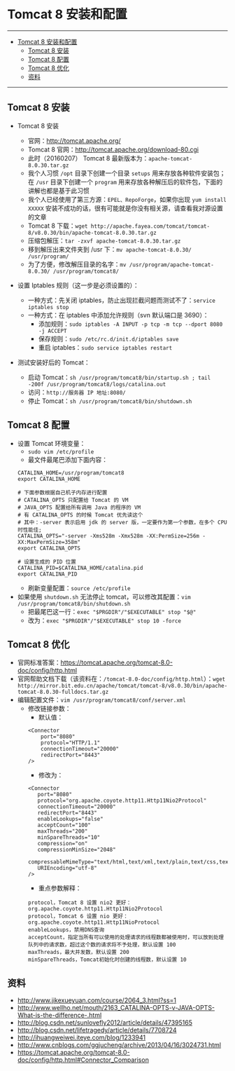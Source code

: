 <h1 id="tomcat0">Tomcat 8 安装和配置</h1>

------

*   [Tomcat 8 安装和配置](#tomcat0)
    *   [Tomcat 8 安装](#tomcat1)
    *   [Tomcat 8 配置](#tomcat2)
    *   [Tomcat 8 优化](#tomcat3)
    *   [资料](#tomcat4)
    
------

<h2 id="tomcat1">Tomcat 8 安装</h2>

- Tomcat 8 安装
    - 官网：<http://tomcat.apache.org/>
    - Tomcat 8 官网：<http://tomcat.apache.org/download-80.cgi>
    - 此时（20160207） Tomcat 8 最新版本为：`apache-tomcat-8.0.30.tar.gz`
    - 我个人习惯 `/opt` 目录下创建一个目录 `setups` 用来存放各种软件安装包；在 `/usr` 目录下创建一个 `program` 用来存放各种解压后的软件包，下面的讲解也都是基于此习惯
    - 我个人已经使用了第三方源：`EPEL、RepoForge`，如果你出现 `yum install XXXXX` 安装不成功的话，很有可能就是你没有相关源，请查看我对源设置的文章
    - Tomcat 8 下载：`wget http://apache.fayea.com/tomcat/tomcat-8/v8.0.30/bin/apache-tomcat-8.0.30.tar.gz`
    - 压缩包解压：`tar -zxvf apache-tomcat-8.0.30.tar.gz`
    - 移到解压出来文件夹到 /usr 下：`mv apache-tomcat-8.0.30/ /usr/program/`
    - 为了方便，修改解压目录的名字：`mv /usr/program/apache-tomcat-8.0.30/ /usr/program/tomcat8/`

    
- 设置 Iptables 规则（这一步是必须设置的）：
    - 一种方式：先关闭 iptables，防止出现拦截问题而测试不了：`service iptables stop`
    - 一种方式：在 iptables 中添加允许规则（svn 默认端口是 3690）：
        - 添加规则：`sudo iptables -A INPUT -p tcp -m tcp --dport 8080 -j ACCEPT`
        - 保存规则：`sudo /etc/rc.d/init.d/iptables save`
        - 重启 iptables：`sudo service iptables restart`
    
    
- 测试安装好后的 Tomcat：
    - 启动 Tomcat：`sh /usr/program/tomcat8/bin/startup.sh ; tail -200f /usr/program/tomcat8/logs/catalina.out`
    - 访问：`http://服务器 IP 地址:8080/`
    - 停止 Tomcat：`sh /usr/program/tomcat8/bin/shutdown.sh`


<h2 id="tomcat2">Tomcat 8 配置</h2>

- 设置 Tomcat 环境变量：
    - `sudo vim /etc/profile`
    - 最文件最尾巴添加下面内容：
    ```
    CATALINA_HOME=/usr/program/tomcat8
    export CATALINA_HOME
    
    # 下面参数根据自己机子内存进行配置
    # CATALINA_OPTS 只配置给 Tomcat 的 VM
    # JAVA_OPTS 配置给所有调用 Java 的程序的 VM
    # 有 CATALINA_OPTS 的时候 Tomcat 优先读这个
    # 其中：-server 表示启用 jdk 的 server 版，一定要作为第一个参数，在多个 CPU 时性能佳;  
    CATALINA_OPTS="-server -Xms528m -Xmx528m -XX:PermSize=256m -XX:MaxPermSize=358m"
    export CATALINA_OPTS
    
    # 设置生成的 PID 位置
    CATALINA_PID=$CATALINA_HOME/catalina.pid
    export CATALINA_PID
    ```
    - 刷新变量配置：`source /etc/profile`
- 如果使用 `shutdown.sh` 无法停止 tomcat，可以修改其配置：`vim /usr/program/tomcat8/bin/shutdown.sh`
    - 把最尾巴这一行：`exec "$PRGDIR"/"$EXECUTABLE" stop "$@"`
    - 改为：`exec "$PRGDIR"/"$EXECUTABLE" stop 10 -force`
    
    
<h2 id="tomcat3">Tomcat 8 优化</h2>

- 官网标准答案：<https://tomcat.apache.org/tomcat-8.0-doc/config/http.html>
- 官网帮助文档下载（该资料在：`/tomcat-8.0-doc/config/http.html`）：`wget http://mirror.bit.edu.cn/apache/tomcat/tomcat-8/v8.0.30/bin/apache-tomcat-8.0.30-fulldocs.tar.gz`
- 编辑配置文件：`vim /usr/program/tomcat8/conf/server.xml`
    - 修改链接参数：
        - 默认值：
        ```
        <Connector 
            port="8080" 
            protocol="HTTP/1.1" 
            connectionTimeout="20000" 
            redirectPort="8443" 
        />
        ```
        - 修改为：
        ```
        <Connector 
           port="8080" 
           protocol="org.apache.coyote.http11.Http11Nio2Protocol" 
           connectionTimeout="20000" 
           redirectPort="8443" 
           enableLookups="false" 
           acceptCount="100" 
           maxThreads="200" 
           minSpareThreads="10" 
           compression="on" 
           compressionMinSize="2048" 
           compressableMimeType="text/html,text/xml,text/plain,text/css,text/javascript,application/javascript" 
           URIEncoding="utf-8"
        />
        ```
        - 重点参数解释：
        ```
        protocol，Tomcat 8 设置 nio2 更好：org.apache.coyote.http11.Http11Nio2Protocol
        protocol，Tomcat 6 设置 nio 更好：org.apache.coyote.http11.Http11NioProtocol
        enableLookups，禁用DNS查询
        acceptCount，指定当所有可以使用的处理请求的线程数都被使用时，可以放到处理队列中的请求数，超过这个数的请求将不予处理，默认设置 100
        maxThreads，最大并发数，默认设置 200
        minSpareThreads，Tomcat初始化时创建的线程数，默认设置 10
        ```


<h2 id="tomcat4">资料</h2>

- <http://www.jikexueyuan.com/course/2064_3.html?ss=1>
- <http://www.wellho.net/mouth/2163_CATALINA-OPTS-v-JAVA-OPTS-What-is-the-difference-.html>
- <http://blog.csdn.net/sunlovefly2012/article/details/47395165>
- <http://blog.csdn.net/lifetragedy/article/details/7708724>
- <http://ihuangweiwei.iteye.com/blog/1233941>
- <http://www.cnblogs.com/ggjucheng/archive/2013/04/16/3024731.html>
- <https://tomcat.apache.org/tomcat-8.0-doc/config/http.html#Connector_Comparison>